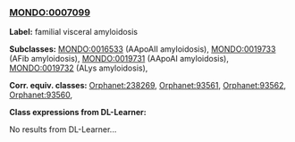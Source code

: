 
### [MONDO:0007099](http://purl.obolibrary.org/obo/MONDO_0007099)
**Label:** familial visceral amyloidosis

**Subclasses:** [MONDO:0016533](http://purl.obolibrary.org/obo/MONDO_0016533) (AApoAII amyloidosis), [MONDO:0019733](http://purl.obolibrary.org/obo/MONDO_0019733) (AFib amyloidosis), [MONDO:0019731](http://purl.obolibrary.org/obo/MONDO_0019731) (AApoAI amyloidosis), [MONDO:0019732](http://purl.obolibrary.org/obo/MONDO_0019732) (ALys amyloidosis), 

**Corr. equiv. classes:** [Orphanet:238269](http://www.orpha.net/ORDO/Orphanet_238269), [Orphanet:93561](http://www.orpha.net/ORDO/Orphanet_93561), [Orphanet:93562](http://www.orpha.net/ORDO/Orphanet_93562), [Orphanet:93560](http://www.orpha.net/ORDO/Orphanet_93560), 

**Class expressions from DL-Learner:**

No results from DL-Learner...



